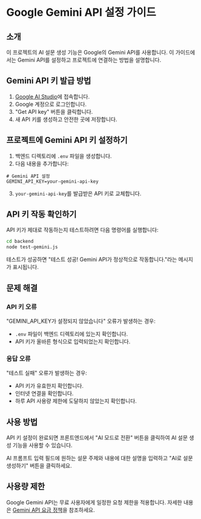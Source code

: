 # Google Gemini API 설정 가이드

## 소개

이 프로젝트의 AI 설문 생성 기능은 Google의 Gemini API를 사용합니다. 이 가이드에서는 Gemini API를 설정하고 프로젝트에 연결하는 방법을 설명합니다.

## Gemini API 키 발급 방법

1. [Google AI Studio](https://makersuite.google.com/app/apikey)에 접속합니다.
2. Google 계정으로 로그인합니다.
3. "Get API key" 버튼을 클릭합니다.
4. 새 API 키를 생성하고 안전한 곳에 저장합니다.

## 프로젝트에 Gemini API 키 설정하기

1. 백엔드 디렉토리에 `.env` 파일을 생성합니다.
2. 다음 내용을 추가합니다:

```
# Gemini API 설정
GEMINI_API_KEY=your-gemini-api-key
```

3. `your-gemini-api-key`를 발급받은 API 키로 교체합니다.

## API 키 작동 확인하기

API 키가 제대로 작동하는지 테스트하려면 다음 명령어를 실행합니다:

```bash
cd backend
node test-gemini.js
```

테스트가 성공하면 "테스트 성공! Gemini API가 정상적으로 작동합니다."라는 메시지가 표시됩니다.

## 문제 해결

### API 키 오류

"GEMINI_API_KEY가 설정되지 않았습니다" 오류가 발생하는 경우:
- `.env` 파일이 백엔드 디렉토리에 있는지 확인합니다.
- API 키가 올바른 형식으로 입력되었는지 확인합니다.

### 응답 오류

"테스트 실패" 오류가 발생하는 경우:
- API 키가 유효한지 확인합니다.
- 인터넷 연결을 확인합니다.
- 하루 API 사용량 제한에 도달하지 않았는지 확인합니다.

## 사용 방법

API 키 설정이 완료되면 프론트엔드에서 "AI 모드로 전환" 버튼을 클릭하여 AI 설문 생성 기능을 사용할 수 있습니다.

AI 프롬프트 입력 필드에 원하는 설문 주제와 내용에 대한 설명을 입력하고 "AI로 설문 생성하기" 버튼을 클릭하세요.

## 사용량 제한

Google Gemini API는 무료 사용자에게 일정한 요청 제한을 적용합니다. 자세한 내용은 [Gemini API 요금 정책](https://ai.google.dev/pricing)을 참조하세요. 